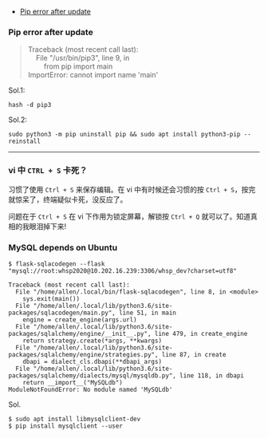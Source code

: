 
- [Pip error after update](#pip-error-after-update)

### Pip error after update
> Traceback (most recent call last):  
  &nbsp;&nbsp;&nbsp;&nbsp;File "/usr/bin/pip3", line 9, in <module>  
  &nbsp;&nbsp;&nbsp;&nbsp;&nbsp;&nbsp;&nbsp;&nbsp;from pip import main  
ImportError: cannot import name 'main'

Sol.1:

	hash -d pip3

Sol.2:

	sudo python3 -m pip uninstall pip && sudo apt install python3-pip --reinstall

------------------------------------
### vi 中 `CTRL + S` 卡死？

习惯了使用 `Ctrl + S` 来保存编辑。在 vi 中有时候还会习惯的按 `Ctrl + S`，按完就惊呆了，终端疑似卡死，没反应了。

问题在于 `Ctrl + S` 在 vi 下作用为锁定屏幕，解锁按 `Ctrl + Q` 就可以了。知道真相的我眼泪掉下来!

### MySQL depends on Ubuntu

```
$ flask-sqlacodegen --flask "mysql://root:whsp2020@10.202.16.239:3306/whsp_dev?charset=utf8"

Traceback (most recent call last):
  File "/home/allen/.local/bin/flask-sqlacodegen", line 8, in <module>
    sys.exit(main())
  File "/home/allen/.local/lib/python3.6/site-packages/sqlacodegen/main.py", line 51, in main
    engine = create_engine(args.url)
  File "/home/allen/.local/lib/python3.6/site-packages/sqlalchemy/engine/__init__.py", line 479, in create_engine
    return strategy.create(*args, **kwargs)
  File "/home/allen/.local/lib/python3.6/site-packages/sqlalchemy/engine/strategies.py", line 87, in create
    dbapi = dialect_cls.dbapi(**dbapi_args)
  File "/home/allen/.local/lib/python3.6/site-packages/sqlalchemy/dialects/mysql/mysqldb.py", line 118, in dbapi
    return __import__("MySQLdb")
ModuleNotFoundError: No module named 'MySQLdb'
```
Sol. 
```
$ sudo apt install libmysqlclient-dev
$ pip install mysqlclient --user
```
<!--stackedit_data:
eyJoaXN0b3J5IjpbLTE1NDgzNDQxOTUsMTY2NzE0MTMxNF19
-->